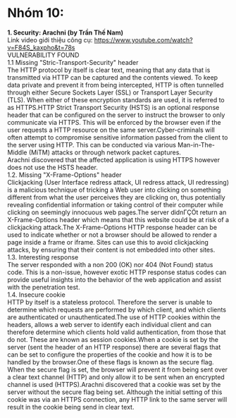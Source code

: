 
# Nhóm 10:
**1. Security: Arachni (by Trần Thế Nam)**</br>
Link video giới thiệu công cụ: https://www.youtube.com/watch?v=F84S_kaxpho&t=78s</br>
VULNERABILITY FOUND</br>
1.1 Missing "Stric-Transport-Security" header</br>
	The HTTP protocol by itself is clear text, meaning that any data that is transmitted via HTTP can be captured and the contents viewed. To keep data private and prevent it from being intercepted, HTTP is often tunnelled through either Secure Sockets Layer (SSL) or Transport Layer Security (TLS). When either of these encryption standards are used, it is referred to as HTTPS.HTTP Strict Transport Security (HSTS) is an optional response header that can be configured on the server to instruct the browser to only communicate via HTTPS. This will be enforced by the browser even if the user requests a HTTP resource on the same server.Cyber-criminals will often attempt to compromise sensitive information passed from the client to the server using HTTP. This can be conducted via various Man-in-The-Middle (MiTM) attacks or through network packet captures.</br>
	Arachni discovered that the affected application is using HTTPS however does not use the HSTS header.</br>
1.2. Missing "X-Frame-Options" header</br>
	Clickjacking (User Interface redress attack, UI redress attack, UI redressing) is a malicious technique of tricking a Web user into clicking on something different from what the user perceives they are clicking on, thus potentially revealing confidential information or taking control of their computer while clicking on seemingly innocuous web pages.The server didnΓÇÖt return an X-Frame-Options header which means that this website could be at risk of a clickjacking attack.The X-Frame-Options HTTP response header can be used to indicate whether or not a browser should be allowed to render a page inside a frame or iframe. Sites can use this to avoid clickjacking attacks, by ensuring that their content is not embedded into other sites.</br>
1.3. Interesting response</br>
	The server responded with a non 200 (OK) nor 404 (Not Found) status code. This is a non-issue, however exotic HTTP response status codes can provide useful insights into the behavior of the web application and assist with the penetration test.</br>
1.4. Insecure cookie</br>
	HTTP by itself is a stateless protocol. Therefore the server is unable to determine which requests are performed by which client, and which clients are authenticated or unauthenticated.The use of HTTP cookies within the headers, allows a web server to identify each individual client and can therefore determine which clients hold valid authentication, from those that do not. These are known as session cookies.When a cookie is set by the server (sent the header of an HTTP response) there are several flags that can be set to configure the properties of the cookie and how it is to be handled by the browser.One of these flags is known as the secure flag. When the secure flag is set, the browser will prevent it from being sent over a clear text channel (HTTP) and only allow it to be sent when an encrypted channel is used (HTTPS).Arachni discovered that a cookie was set by the server without the secure flag being set. Although the initial setting of this cookie was via an HTTPS connection, any HTTP link to the same server will result in the cookie being send in clear text.</br>

